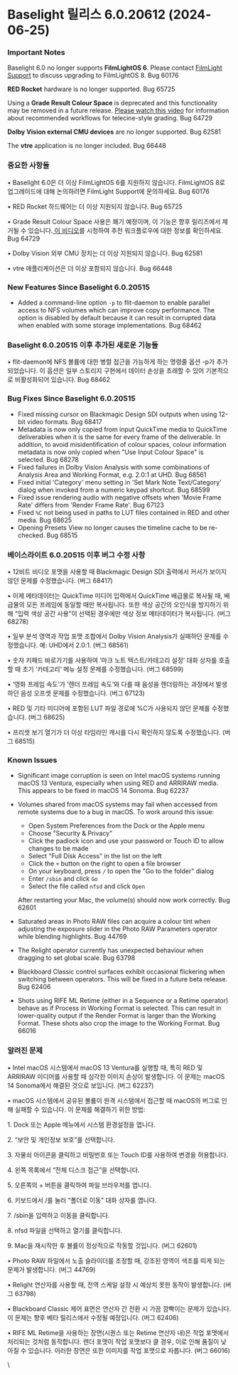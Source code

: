 # Baselight 릴리스 6.0.20612 (2024-06-25)

### Important Notes

Baselight 6.0 no longer supports **FilmLightOS 6**. Please contact [FilmLight Support](mailto:baselight-support@filmlight.ltd.uk) to discuss upgrading to FilmLightOS 8. Bug 60176

**RED Rocket** hardware is no longer supported. Bug 65725

Using a **Grade Result Colour Space** is deprecated and this functionality may be removed in a future release. [Please watch this video](https://filmlight.ltd.uk/graderesult) for information about recommended workflows for telecine-style grading. Bug 64729

**Dolby Vision external CMU devices** are no longer supported. Bug 62581

The **vtre** application is no longer included. Bug 66448



### 중요한 사항들

• Baselight 6.0은 더 이상 FilmLightOS 6를 지원하지 않습니다. FilmLightOS 8로 업그레이드에 대해 논의하려면 FilmLight Support에 문의하세요. Bug 60176

• RED Rocket 하드웨어는 더 이상 지원되지 않습니다. Bug 65725

• Grade Result Colour Space 사용은 폐기 예정이며, 이 기능은 향후 릴리즈에서 제거될 수 있습니다.[ 이 비디오](https://filmlight.ltd.uk/graderesult)를 시청하여 추천 워크플로우에 대한 정보를 확인하세요. Bug 64729

• Dolby Vision 외부 CMU 장치는 더 이상 지원되지 않습니다. Bug 62581

• vtre 애플리케이션은 더 이상 포함되지 않습니다. Bug 66448

### New Features Since Baselight 6.0.20515

* Added a command-line option `-p` to flit-daemon to enable parallel access to NFS volumes which can improve copy performance. The option is disabled by default because it can result in corrupted data when enabled with some storage implementations. Bug 68462

### Baselight 6.0.20515 이후 추가된 새로운 기능들

• flit-daemon에 NFS 볼륨에 대한 병렬 접근을 가능하게 하는 명령줄 옵션 -p가 추가되었습니다. 이 옵션은 일부 스토리지 구현에서 데이터 손상을 초래할 수 있어 기본적으로 비활성화되어 있습니다. Bug 68462

### Bug Fixes Since Baselight 6.0.20515

* Fixed missing cursor on Blackmagic Design SDI outputs when using 12-bit video formats. Bug 68417
* Metadata is now only copied from input QuickTime media to QuickTime deliverables when it is the same for every frame of the deliverable. In addition, to avoid misidentification of colour spaces, colour information metadata is now only copied when "Use Input Colour Space" is selected. Bug 68278
* Fixed failures in Dolby Vision Analysis with some combinations of Analysis Area and Working Format, e.g. 2.0:1 at UHD. Bug 68561
* Fixed initial 'Category' menu setting in 'Set Mark Note Text/Category' dialog when invoked from a numeric keypad shortcut. Bug 68599
* Fixed issue rendering audio with negative offsets when 'Movie Frame Rate' differs from 'Render Frame Rate'. Bug 67123
* Fixed `%C` not being used in paths to LUT files contained in RED and other media. Bug 68625
* Opening Presets View no longer causes the timeline cache to be re-checked. Bug 68515

### 베이스라이트  6.0.20515 이후 버그 수정 사항

• 12비트 비디오 포맷을 사용할 때 Blackmagic Design SDI 출력에서 커서가 보이지 않던 문제를 수정했습니다. (버그 68417)

• 이제 메타데이터는 QuickTime 미디어 입력에서 QuickTime 배급물로 복사될 때, 배급물의 모든 프레임에 동일할 때만 복사됩니다. 또한 색상 공간의 오인식을 방지하기 위해 “입력 색상 공간 사용”이 선택된 경우에만 색상 정보 메타데이터가 복사됩니다. (버그 68278)

• 일부 분석 영역과 작업 포맷 조합에서 Dolby Vision Analysis가 실패하던 문제를 수정했습니다. 예: UHD에서 2.0:1. (버그 68561)

• 숫자 키패드 바로가기를 사용하여 ‘마크 노트 텍스트/카테고리 설정’ 대화 상자를 호출할 때 초기 ‘카테고리’ 메뉴 설정 문제를 수정했습니다. (버그 68599)

• ‘영화 프레임 속도’가 ‘렌더 프레임 속도’와 다를 때 음성을 렌더링하는 과정에서 발생하던 음성 오프셋 문제를 수정했습니다. (버그 67123)

• RED 및 기타 미디어에 포함된 LUT 파일 경로에 %C가 사용되지 않던 문제를 수정했습니다. (버그 68625)

• 프리셋 보기 열기가 더 이상 타임라인 캐시를 다시 확인하지 않도록 수정했습니다. (버그 68515)

### Known Issues

* Significant image corruption is seen on Intel macOS systems running macOS 13 Ventura, especially when using RED and ARRIRAW media. This appears to be fixed in macOS 14 Sonoma. Bug 62237
*   Volumes shared from macOS systems may fail when accessed from remote systems due to a bug in macOS. To work around this issue:

    * Open System Preferences from the Dock or the Apple menu
    * Choose "Security & Privacy"
    * Click the padlock icon and use your password or Touch ID to allow changes to be made
    * Select "Full Disk Access" in the list on the left
    * Click the `+` button on the right to open a file browser
    * On your keyboard, press `/` to open the "Go to the folder" dialog
    * Enter `/sbin` and click `Go`
    * Select the file called `nfsd` and click `Open`

    After restarting your Mac, the volume(s) should now work correctly. Bug 62601
* Saturated areas in Photo RAW files can acquire a colour tint when adjusting the exposure slider in the Photo RAW Parameters operator while blending highlights. Bug 44769
* The Relight operator currently has unexpected behaviour when dragging to set global scale. Bug 63798
* Blackboard Classic control surfaces exhibit occasional flickering when switching between operators. This will be fixed in a future beta release. Bug 62406
* Shots using RIFE ML Retime (either in a Sequence or a Retime operator) behave as if Process in Working Format is selected. This can result in lower-quality output if the Render Format is larger than the Working Format. These shots also crop the image to the Working Format. Bug 66016



### 알려진 문제

• Intel macOS 시스템에서 macOS 13 Ventura를 실행할 때, 특히 RED 및 ARRIRAW 미디어를 사용할 때 심각한 이미지 손상이 발생합니다. 이 문제는 macOS 14 Sonoma에서 해결된 것으로 보입니다. (버그 62237)

• macOS 시스템에서 공유된 볼륨이 원격 시스템에서 접근할 때 macOS의 버그로 인해 실패할 수 있습니다. 이 문제를 해결하기 위한 방법:

1\. Dock 또는 Apple 메뉴에서 시스템 환경설정을 엽니다.

2\. “보안 및 개인정보 보호”를 선택합니다.

3\. 자물쇠 아이콘을 클릭하고 비밀번호 또는 Touch ID를 사용하여 변경을 허용합니다.

4\. 왼쪽 목록에서 “전체 디스크 접근”을 선택합니다.

5\. 오른쪽의 + 버튼을 클릭하여 파일 브라우저를 엽니다.

6\. 키보드에서 /를 눌러 “폴더로 이동” 대화 상자를 엽니다.

7\. /sbin을 입력하고 이동을 클릭합니다.

8\. nfsd 파일을 선택하고 열기를 클릭합니다.

9\. Mac을 재시작한 후 볼륨이 정상적으로 작동할 것입니다. (버그 62601)

• Photo RAW 파일에서 노출 슬라이더를 조정할 때, 강조된 영역이 색조를 띠게 되는 문제가 발생합니다. (버그 44769)

• Relight 연산자를 사용할 때, 전역 스케일 설정 시 예상치 못한 동작이 발생합니다. (버그 63798)

• Blackboard Classic 제어 표면은 연산자 간 전환 시 가끔 깜빡이는 문제가 있습니다. 이 문제는 향후 베타 릴리스에서 수정될 예정입니다. (버그 62406)

• RIFE ML Retime을 사용하는 장면(시퀀스 또는 Retime 연산자 내)은 작업 포맷에서 처리되는 것처럼 동작합니다. 렌더 포맷이 작업 포맷보다 클 경우, 이로 인해 품질이 낮아질 수 있습니다. 이러한 장면은 또한 이미지를 작업 포맷으로 자릅니다. (버그 66016)

\
